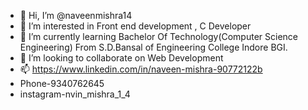 - 👋 Hi, I’m @naveenmishra14
- 👀 I’m interested in Front end development , C Developer
- 🌱 I’m currently learning Bachelor Of Technology(Computer Science Engineering) From S.D.Bansal of Engineering College Indore BGI.
- 💞️ I’m looking to collaborate on Web Development
- 📫 https://www.linkedin.com/in/naveen-mishra-90772122b
- Phone-9340762645
- instagram-nvin_mishra_1_4

<!---
naveenmishra14/naveenmishra14 is a ✨ special ✨ repository because its `README.md` (this file) appears on your GitHub profile.
You can click the Preview link to take a look at your changes.
--->
